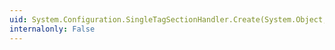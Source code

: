 ```yaml
---
uid: System.Configuration.SingleTagSectionHandler.Create(System.Object,System.Object,System.Xml.XmlNode)
internalonly: False
---
```

